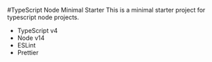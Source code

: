 #TypeScript Node Minimal Starter
This is a minimal starter project for typescript node projects.

- TypeScript v4
- Node v14
- ESLint
- Prettier
